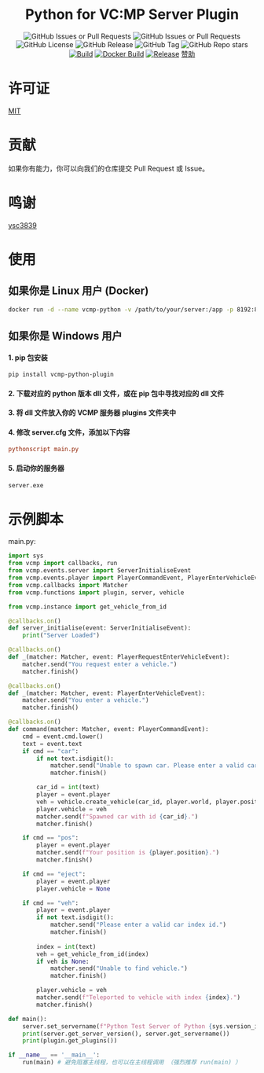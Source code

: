 <div align="center">

# Python for VC:MP Server Plugin

![GitHub Issues or Pull Requests](https://img.shields.io/github/issues-pr/tianxiu2b2t/vcmp-python-plugin)
![GitHub Issues or Pull Requests](https://img.shields.io/github/issues/tianxiu2b2t/vcmp-python-plugin)
![GitHub License](https://img.shields.io/github/license/tianxiu2b2t/vcmp-python-plugin)
![GitHub Release](https://img.shields.io/github/v/release/tianxiu2b2t/vcmp-python-plugin)
![GitHub Tag](https://img.shields.io/github/v/tag/tianxiu2b2t/vcmp-python-plugin)
![GitHub Repo stars](https://img.shields.io/github/stars/tianxiu2b2t/vcmp-python-plugin)
[![Build](https://github.com/TTB-Network/python-openbmclapi/actions/workflows/build.yml/badge.svg)](https://github.com/TTB-Network/python-openbmclapi/actions/workflows/build.yml)
[![Docker Build](https://github.com/TTB-Network/python-openbmclapi/actions/workflows/docker_build.yml/badge.svg)](https://github.com/TTB-Network/python-openbmclapi/actions/workflows/docker_build.yml)
[![Release](https://github.com/TTB-Network/python-openbmclapi/actions/workflows/release.yml/badge.svg)](https://github.com/TTB-Network/python-openbmclapi/actions/workflows/release.yml)
[赞助](https://afdian.net/a/atianxiua)
</div>

# 许可证

[MIT](LICENSE)

# 贡献

如果你有能力，你可以向我们的仓库提交 Pull Request 或 Issue。

# 鸣谢

[ysc3839](https://github.com/ysc3839/vcmp-python-plugin)

# 使用
## 如果你是 Linux 用户 (Docker)

```bash
docker run -d --name vcmp-python -v /path/to/your/server:/app -p 8192:8192 tianxiu2b2t/vcmp-python server
```

## 如果你是 Windows 用户
#### 1. pip 包安装
```bash
pip install vcmp-python-plugin
```

#### 2. 下载对应的 python 版本 dll 文件，或在 pip 包中寻找对应的 dll 文件
#### 3. 将 dll 文件放入你的 VCMP 服务器 plugins 文件夹中
#### 4. 修改 server.cfg 文件，添加以下内容

```cfg
pythonscript main.py
```

#### 5. 启动你的服务器
```bash
server.exe
```

# 示例脚本
main.py:
```python
import sys
from vcmp import callbacks, run
from vcmp.events.server import ServerInitialiseEvent
from vcmp.events.player import PlayerCommandEvent, PlayerEnterVehicleEvent, PlayerRequestEnterVehicleEvent
from vcmp.callbacks import Matcher
from vcmp.functions import plugin, server, vehicle

from vcmp.instance import get_vehicle_from_id

@callbacks.on()
def server_initialise(event: ServerInitialiseEvent):
    print("Server Loaded")

@callbacks.on()
def _(matcher: Matcher, event: PlayerRequestEnterVehicleEvent):
    matcher.send("You request enter a vehicle.")
    matcher.finish()

@callbacks.on()
def _(matcher: Matcher, event: PlayerEnterVehicleEvent):
    matcher.send("You enter a vehicle.")
    matcher.finish()

@callbacks.on()
def command(matcher: Matcher, event: PlayerCommandEvent):
    cmd = event.cmd.lower()
    text = event.text
    if cmd == "car":
        if not text.isdigit():
            matcher.send("Unable to spawn car. Please enter a valid car id.")
            matcher.finish()

        car_id = int(text)
        player = event.player
        veh = vehicle.create_vehicle(car_id, player.world, player.position, player.angle)
        player.vehicle = veh
        matcher.send(f"Spawned car with id {car_id}.")
        matcher.finish()

    if cmd == "pos":
        player = event.player
        matcher.send(f"Your position is {player.position}.")
        matcher.finish()

    if cmd == "eject":
        player = event.player
        player.vehicle = None

    if cmd == "veh":
        player = event.player
        if not text.isdigit():
            matcher.send("Please enter a valid car index id.")
            matcher.finish()
        
        index = int(text)
        veh = get_vehicle_from_id(index)
        if veh is None:
            matcher.send("Unable to find vehicle.")
            matcher.finish()

        player.vehicle = veh
        matcher.send(f"Teleported to vehicle with index {index}.")
        matcher.finish()

def main():
    server.set_servername(f"Python Test Server of Python {sys.version_info.major}.{sys.version_info.minor}.{sys.version_info.micro}")
    print(server.get_server_version(), server.get_servername())
    print(plugin.get_plugins())

if __name__ == '__main__':
    run(main) # 避免阻塞主线程，也可以在主线程调用 （强烈推荐 run(main) ）
```